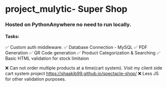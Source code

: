 # project_mulytic- Super Shop
### Hosted on PythonAnywhere no need to run locally.

#### Tasks:

✅ Custom auth middleware.
✅ Database Connection - MySQL
✅ PDF Generation
✅ QR Code generation
✅ Product Categorization & Searching
✅ Basic HTML validation for stock limitaion

❌ Can not order multiple products at a time(cart system). Visit my client side cart system project https://shaakib99.github.io/spectacle-shop/
❌ Less JS for other validation purposes.
